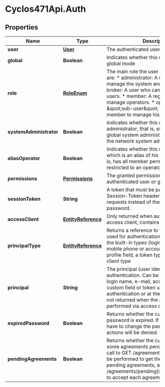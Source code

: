 # Cyclos471Api.Auth

## Properties
Name | Type | Description | Notes
------------ | ------------- | ------------- | -------------
**user** | [**User**](User.md) | The authenticated user | [optional] 
**global** | **Boolean** | Indicates whether this user belongs to global mode | [optional] 
**role** | [**RoleEnum**](RoleEnum.md) | The main role the user has. Possible values are: * administrator: A user who can manage the system and other users. * broker: A user who can manage other users. * member: A regular user who can manage operators.  * operator: A \&quot;sub-user\&quot; created by a member to manage his data.  | [optional] 
**systemAdministrator** | **Boolean** | Indicates whether this user is a system administrator, that is, either belongs to the global system administrators group or to the network system administrators group  | [optional] 
**aliasOperator** | **Boolean** | Indicates whether this user is an operator which is an alias of his owner member, that is, has all member permissions, and is not restricted to an operator group.  | [optional] 
**permissions** | [**Permissions**](Permissions.md) | The granted permissions for the authenticated user or guest | [optional] 
**sessionToken** | **String** | A token that must be passed in on the Session-Token header on subsequent requests instead of the login name and password.  | [optional] 
**accessClient** | [**EntityReference**](EntityReference.md) | Only returned when authenticated as access client, contains  information about it  | [optional] 
**principalType** | [**EntityReference**](EntityReference.md) | Returns a reference to the principal type used for authentication. May be some of the built-in types (login name, e-mail, mobile phone or account number), a profile field, a token type or an access client type  | [optional] 
**principal** | **String** | The principal (user identification) used on authentication. Can be the value of the login name, e-mail, account number, custom field or token used on authentication or at the moment of login. Is not returned when the authentication was performed via access client.  | [optional] 
**expiredPassword** | **Boolean** | Returns whether the current access password is expired. If so, the user will have to change the password, or all other actions will be denied.  | [optional] 
**pendingAgreements** | **Boolean** | Returns whether the current user has some agreements pending accept. If so, a call to GET /agreements/pending should be performed to get the content of the pending agreements, and then a POST  /agreements/pending{id_or_internal_name} to accept each agreement.  | [optional] 



